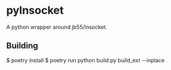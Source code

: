 # pylnsocket

A python wrapper around jb55/lnsocket.

## Building
$ poetry install
$ poetry run python build.py build_ext --inplace
